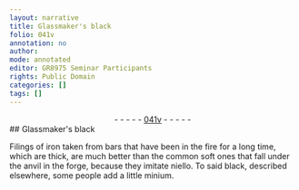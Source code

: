 ```yaml
---
layout: narrative
title: Glassmaker's black
folio: 041v
annotation: no
author:
mode: annotated
editor: GR8975 Seminar Participants
rights: Public Domain
categories: []
tags: []
---
```


 <div class="folio" align="center">- - - - - <a href="http://gallica.bnf.fr/ark:/12148/btv1b10500001g/f88.image" target="_blank">041v</a> - - - - - </div>  
## Glassmaker's black

 
Filings of iron taken from bars that have been in the fire for a long time, which are thick, are much better than the common soft ones that fall under the anvil in the forge, because they imitate niello. To said black, described elsewhere, some people add a little minium.
 